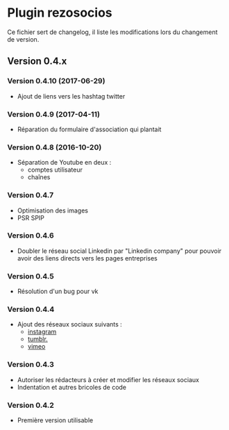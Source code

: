 # Plugin rezosocios

Ce fichier sert de changelog, il liste les modifications lors du changement de version.

## Version 0.4.x

### Version 0.4.10 (2017-06-29)

- Ajout de liens vers les hashtag twitter

### Version 0.4.9 (2017-04-11)

* Réparation du formulaire d'association qui plantait

### Version 0.4.8 (2016-10-20)

* Séparation de Youtube en deux :
  * comptes utilisateur
  * chaînes

### Version 0.4.7

* Optimisation des images
* PSR SPIP

### Version 0.4.6

* Doubler le réseau social Linkedin par "Linkedin company" pour pouvoir avoir des liens directs vers les pages entreprises

### Version 0.4.5

* Résolution d'un bug  pour vk

### Version 0.4.4

* Ajout des réseaux sociaux suivants : 
  * [instagram](https://www.instagram.com/)
  * [tumblr.](https://www.tumblr.com/)
  * [vimeo](https://vimeo.com/)

### Version 0.4.3

* Autoriser les rédacteurs à créer et modifier les réseaux sociaux
* Indentation et autres bricoles de code

### Version 0.4.2

* Première version utilisable
